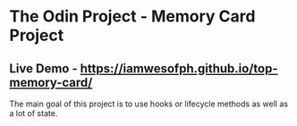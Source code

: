 # The Odin Project - Memory Card Project
## Live Demo - https://iamwesofph.github.io/top-memory-card/

The main goal of this project is to use hooks or lifecycle methods as well as a lot of state.
